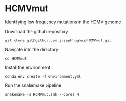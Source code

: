 # HCMVmut
Identifying low frequency mutations in the HCMV genome


Download the github repository
```
git clone git@github.com:josephhughes/HCMVmut.git
```

Navigate into the directory
```
cd HCMVmut
```


Install the environment
```
conda env create -f environment.yml
```

Run the snakemake pipeline
```
snakemake -s HCMVmut.smk --cores 4
```
